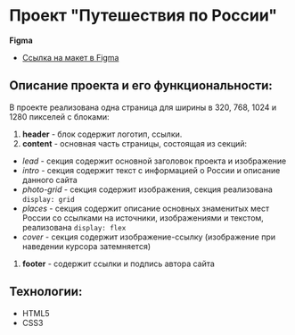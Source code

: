 # Проект "Путешествия по России"

**Figma**

* [Ссылка на макет в Figma](https://www.figma.com/file/5S2WSbEFL6awjVWJ0NWL8Q/Sprint-3_-Russia-_-desktop-mobile?node-id=28503%3A0)

**Описание проекта и его функциональности:**
--

В проекте реализована одна страница для ширины в 320, 768, 1024 и 1280 пикселей с блоками:
1. **header** - блок содержит логотип, ссылки.
2. **content** - основная часть страницы, состоящая из секций:
- *lead* - секция содержит основной заголовок проекта и изображение
- *intro* - секция содержит текст с информацией о России и  описание данного сайта
- *photo-grid* - секция содержит изображения, секция реализована `display: grid`
- *places* - секция содержит описание основных знаменитых мест России со ссылками на источники, изображениями и текстом, реализована `display: flex`
- *cover* - секция содержит изображение-ссылку (изображение при наведении курсора затемняется)
1. **footer** - содержит ссылки и подпись автора сайта

**Технологии:**
--
* HTML5 
* CSS3
